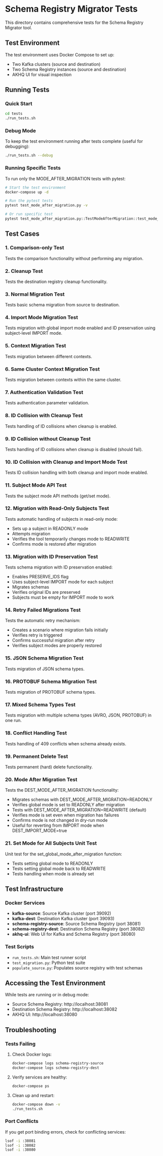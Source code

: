 # Schema Registry Migrator Tests

This directory contains comprehensive tests for the Schema Registry Migrator tool.

## Test Environment

The test environment uses Docker Compose to set up:
- Two Kafka clusters (source and destination)
- Two Schema Registry instances (source and destination)
- AKHQ UI for visual inspection

## Running Tests

### Quick Start

```bash
cd tests
./run_tests.sh
```

### Debug Mode

To keep the test environment running after tests complete (useful for debugging):

```bash
./run_tests.sh --debug
```

### Running Specific Tests

To run only the MODE_AFTER_MIGRATION tests with pytest:

```bash
# Start the test environment
docker-compose up -d

# Run the pytest tests
pytest test_mode_after_migration.py -v

# Or run specific test
pytest test_mode_after_migration.py::TestModeAfterMigration::test_mode_after_migration_readonly -v
```

## Test Cases

### 1. Comparison-only Test
Tests the comparison functionality without performing any migration.

### 2. Cleanup Test
Tests the destination registry cleanup functionality.

### 3. Normal Migration Test
Tests basic schema migration from source to destination.

### 4. Import Mode Migration Test
Tests migration with global import mode enabled and ID preservation using subject-level IMPORT mode.

### 5. Context Migration Test
Tests migration between different contexts.

### 6. Same Cluster Context Migration Test
Tests migration between contexts within the same cluster.

### 7. Authentication Validation Test
Tests authentication parameter validation.

### 8. ID Collision with Cleanup Test
Tests handling of ID collisions when cleanup is enabled.

### 9. ID Collision without Cleanup Test
Tests handling of ID collisions when cleanup is disabled (should fail).

### 10. ID Collision with Cleanup and Import Mode Test
Tests ID collision handling with both cleanup and import mode enabled.

### 11. Subject Mode API Test
Tests the subject mode API methods (get/set mode).

### 12. Migration with Read-Only Subjects Test
Tests automatic handling of subjects in read-only mode:
- Sets up a subject in READONLY mode
- Attempts migration
- Verifies the tool temporarily changes mode to READWRITE
- Confirms mode is restored after migration

### 13. Migration with ID Preservation Test
Tests schema migration with ID preservation enabled:
- Enables PRESERVE_IDS flag
- Uses subject-level IMPORT mode for each subject
- Migrates schemas
- Verifies original IDs are preserved
- Subjects must be empty for IMPORT mode to work

### 14. Retry Failed Migrations Test
Tests the automatic retry mechanism:
- Creates a scenario where migration fails initially
- Verifies retry is triggered
- Confirms successful migration after retry
- Verifies subject modes are properly restored

### 15. JSON Schema Migration Test
Tests migration of JSON schema types.

### 16. PROTOBUF Schema Migration Test
Tests migration of PROTOBUF schema types.

### 17. Mixed Schema Types Test
Tests migration with multiple schema types (AVRO, JSON, PROTOBUF) in one run.

### 18. Conflict Handling Test
Tests handling of 409 conflicts when schema already exists.

### 19. Permanent Delete Test
Tests permanent (hard) delete functionality.

### 20. Mode After Migration Test
Tests the DEST_MODE_AFTER_MIGRATION functionality:
- Migrates schemas with DEST_MODE_AFTER_MIGRATION=READONLY
- Verifies global mode is set to READONLY after migration
- Tests with DEST_MODE_AFTER_MIGRATION=READWRITE (default)
- Verifies mode is set even when migration has failures
- Confirms mode is not changed in dry-run mode
- Useful for reverting from IMPORT mode when DEST_IMPORT_MODE=true

### 21. Set Mode for All Subjects Unit Test
Unit test for the set_global_mode_after_migration function:
- Tests setting global mode to READONLY
- Tests setting global mode back to READWRITE
- Tests handling when mode is already set

## Test Infrastructure

### Docker Services

- **kafka-source**: Source Kafka cluster (port 39092)
- **kafka-dest**: Destination Kafka cluster (port 39093)
- **schema-registry-source**: Source Schema Registry (port 38081)
- **schema-registry-dest**: Destination Schema Registry (port 38082)
- **akhq-ui**: Web UI for Kafka and Schema Registry (port 38080)

### Test Scripts

- `run_tests.sh`: Main test runner script
- `test_migration.py`: Python test suite
- `populate_source.py`: Populates source registry with test schemas

## Accessing the Test Environment

While tests are running or in debug mode:

- Source Schema Registry: http://localhost:38081
- Destination Schema Registry: http://localhost:38082
- AKHQ UI: http://localhost:38080

## Troubleshooting

### Tests Failing

1. Check Docker logs:
   ```bash
   docker-compose logs schema-registry-source
   docker-compose logs schema-registry-dest
   ```

2. Verify services are healthy:
   ```bash
   docker-compose ps
   ```

3. Clean up and restart:
   ```bash
   docker-compose down -v
   ./run_tests.sh
   ```

### Port Conflicts

If you get port binding errors, check for conflicting services:
```bash
lsof -i :38081
lsof -i :38082
lsof -i :38080
``` 